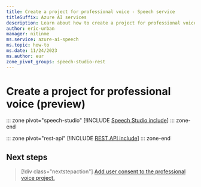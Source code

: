 ```yaml
---
title: Create a project for professional voice - Speech service
titleSuffix: Azure AI services
description: Learn about how to create a project for professional voice. 
author: eric-urban
manager: nitinme
ms.service: azure-ai-speech
ms.topic: how-to
ms.date: 11/24/2023
ms.author: eur
zone_pivot_groups: speech-studio-rest
---
```


# Create a project for professional voice (preview)

::: zone pivot="speech-studio"
[!INCLUDE [Speech Studio include](./includes/how-to/professional-voice/create-project/speech-studio.md)]
::: zone-end

::: zone pivot="rest-api"
[!INCLUDE [REST API include](./includes/how-to/professional-voice/create-project/rest.md)]
::: zone-end

## Next steps

> [!div class="nextstepaction"]
> [Add user consent to the professional voice project.](./professional-voice-create-consent.md)


